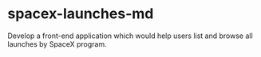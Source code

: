 # spacex-launches-md
 Develop a front-end application which would help users list and browse all launches by SpaceX program.
